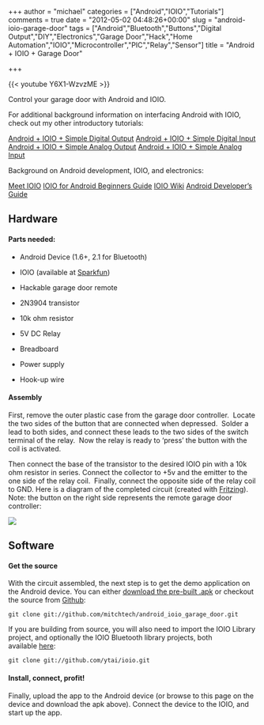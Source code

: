 +++
author = "michael"
categories = ["Android","IOIO","Tutorials"]
comments = true
date = "2012-05-02 04:48:26+00:00"
slug = "android-ioio-garage-door"
tags = ["Android","Bluetooth","Buttons","Digital Output","DIY","Electronics","Garage Door","Hack","Home Automation","IOIO","Microcontroller","PIC","Relay","Sensor"]
title = "Android + IOIO + Garage Door"

+++

{{< youtube Y6X1-WzvzME >}}

Control your garage door with Android and IOIO.

For additional background information on interfacing Android with IOIO, check out my other introductory tutorials:

[Android + IOIO + Simple Digital Output](http://mitchtech.net/android-ioio-simple-digital-output/)
[Android + IOIO + Simple Digital Input](http://mitchtech.net/android-ioio-simple-digital-input/)
[Android + IOIO + Simple Analog Output](http://mitchtech.net/android-ioio-simple-analog-output/)
[Android + IOIO + Simple Analog Input](http://mitchtech.net/android-ioio-simple-analog-input/)

Background on Android development, IOIO, and electronics:

[Meet IOIO](http://ytai-mer.blogspot.com/2011/04/meet-ioio-io-for-android.html)
[IOIO for Android Beginners Guide](http://www.sparkfun.com/tutorials/280)
[IOIO Wiki](https://github.com/ytai/ioio/wiki)
[Android Developer’s Guide](http://developer.android.com/guide/index.html)

## Hardware

#### Parts needed:

  * Android Device (1.6+, 2.1 for Bluetooth)

  * IOIO (available at [Sparkfun](http://www.sparkfun.com/products/10748))

  * Hackable garage door remote

  * 2N3904 transistor

  * 10k ohm resistor

  * 5V DC Relay

  * Breadboard

  * Power supply

  * Hook-up wire

#### Assembly

First, remove the outer plastic case from the garage door controller.  Locate the two sides of the button that are connected when depressed.  Solder a lead to both sides, and connect these leads to the two sides of the switch terminal of the relay.  Now the relay is ready to ‘press’ the button with the coil is activated.

Then connect the base of the transistor to the desired IOIO pin with a 10k ohm resistor in series. Connect the collector to +5v and the emitter to the one side of the relay coil.  Finally, connect the opposite side of the relay coil to GND. Here is a diagram of the completed circuit (created with [Fritzing](http://fritzing.org/)). Note: the button on the right side represents the remote garage door controller:

[![](http://mitchtech.net/wp-content/uploads/2012/05/ioio_garage_door.png)](http://mitchtech.net/wp-content/uploads/2012/05/ioio_garage_door.png)

## Software

#### Get the source

With the circuit assembled, the next step is to get the demo application on the Android device. You can either [download the pre-built .apk](http://mitch-tech.appspot.com/ioio/IOIOGarageDoor.apk) or checkout the source from [Github](https://github.com/mitchtech/android_ioio_garage_door):

```
git clone git://github.com/mitchtech/android_ioio_garage_door.git
```

If you are building from source, you will also need to import the IOIO Library project, and optionally the IOIO Bluetooth library projects, both available [here](https://github.com/ytai/ioio):

```
git clone git://github.com/ytai/ioio.git
```

#### Install, connect, profit!

Finally, upload the app to the Android device (or browse to this page on the device and download the apk above). Connect the device to the IOIO, and start up the app.

